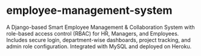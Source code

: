 # employee-management-system
A Django-based Smart Employee Management &amp; Collaboration System with role-based access control (RBAC) for HR, Managers, and Employees. Includes secure login, department-wise dashboards, project tracking, and admin role configuration. Integrated with MySQL and deployed on Heroku.
